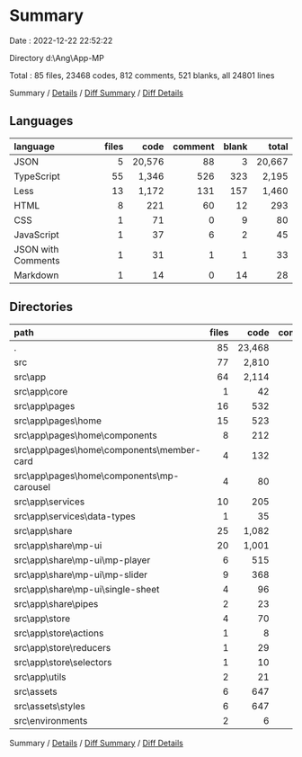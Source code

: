 # Summary

Date : 2022-12-22 22:52:22

Directory d:\\Ang\\App-MP

Total : 85 files,  23468 codes, 812 comments, 521 blanks, all 24801 lines

Summary / [Details](details.md) / [Diff Summary](diff.md) / [Diff Details](diff-details.md)

## Languages
| language | files | code | comment | blank | total |
| :--- | ---: | ---: | ---: | ---: | ---: |
| JSON | 5 | 20,576 | 88 | 3 | 20,667 |
| TypeScript | 55 | 1,346 | 526 | 323 | 2,195 |
| Less | 13 | 1,172 | 131 | 157 | 1,460 |
| HTML | 8 | 221 | 60 | 12 | 293 |
| CSS | 1 | 71 | 0 | 9 | 80 |
| JavaScript | 1 | 37 | 6 | 2 | 45 |
| JSON with Comments | 1 | 31 | 1 | 1 | 33 |
| Markdown | 1 | 14 | 0 | 14 | 28 |

## Directories
| path | files | code | comment | blank | total |
| :--- | ---: | ---: | ---: | ---: | ---: |
| . | 85 | 23,468 | 812 | 521 | 24,801 |
| src | 77 | 2,810 | 717 | 501 | 4,028 |
| src\\app | 64 | 2,114 | 526 | 361 | 3,001 |
| src\\app\\core | 1 | 42 | 8 | 3 | 53 |
| src\\app\\pages | 16 | 532 | 102 | 86 | 720 |
| src\\app\\pages\\home | 15 | 523 | 95 | 84 | 702 |
| src\\app\\pages\\home\\components | 8 | 212 | 21 | 26 | 259 |
| src\\app\\pages\\home\\components\\member-card | 4 | 132 | 7 | 15 | 154 |
| src\\app\\pages\\home\\components\\mp-carousel | 4 | 80 | 14 | 11 | 105 |
| src\\app\\services | 10 | 205 | 85 | 58 | 348 |
| src\\app\\services\\data-types | 1 | 35 | 12 | 6 | 53 |
| src\\app\\share | 25 | 1,082 | 246 | 172 | 1,500 |
| src\\app\\share\\mp-ui | 20 | 1,001 | 225 | 158 | 1,384 |
| src\\app\\share\\mp-ui\\mp-player | 6 | 515 | 93 | 59 | 667 |
| src\\app\\share\\mp-ui\\mp-slider | 9 | 368 | 108 | 82 | 558 |
| src\\app\\share\\mp-ui\\single-sheet | 4 | 96 | 17 | 14 | 127 |
| src\\app\\share\\pipes | 2 | 23 | 7 | 6 | 36 |
| src\\app\\store | 4 | 70 | 39 | 18 | 127 |
| src\\app\\store\\actions | 1 | 8 | 10 | 2 | 20 |
| src\\app\\store\\reducers | 1 | 29 | 14 | 8 | 51 |
| src\\app\\store\\selectors | 1 | 10 | 8 | 4 | 22 |
| src\\app\\utils | 2 | 21 | 17 | 5 | 43 |
| src\\assets | 6 | 647 | 123 | 116 | 886 |
| src\\assets\\styles | 6 | 647 | 123 | 116 | 886 |
| src\\environments | 2 | 6 | 11 | 4 | 21 |

Summary / [Details](details.md) / [Diff Summary](diff.md) / [Diff Details](diff-details.md)